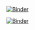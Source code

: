 [![Binder](https://mybinder.org/badge_logo.svg)](https://mybinder.org/v2/gh/peneder/reproducible_test_proj_MLa/master?filepath=notebooks%2Fscop-class-prediction.ipynb)

[![Binder](https://mybinder.org/badge_logo.svg)](https://mybinder.org/v2/gh/peneder/reproducible_test_proj_MLa/master)